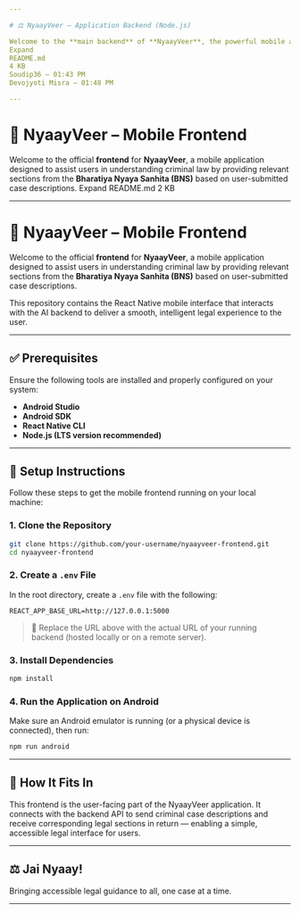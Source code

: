 ```yaml
---

# ⚖️ NyaayVeer – Application Backend (Node.js)

Welcome to the **main backend** of **NyaayVeer**, the powerful mobile app built to help users understand their legal rights through technology.
Expand
README.md
4 KB
Soudip36 — 01:43 PM
Devojyoti Misra — 01:48 PM

---
```


# 📱 NyaayVeer – Mobile Frontend

Welcome to the official **frontend** for **NyaayVeer**, a mobile application designed to assist users in understanding criminal law by providing relevant sections from the **Bharatiya Nyaya Sanhita (BNS)** based on user-submitted case descriptions.
Expand
README.md
2 KB
﻿

---

# 📱 NyaayVeer – Mobile Frontend

Welcome to the official **frontend** for **NyaayVeer**, a mobile application designed to assist users in understanding criminal law by providing relevant sections from the **Bharatiya Nyaya Sanhita (BNS)** based on user-submitted case descriptions.

This repository contains the React Native mobile interface that interacts with the AI backend to deliver a smooth, intelligent legal experience to the user.

---

## ✅ Prerequisites

Ensure the following tools are installed and properly configured on your system:

- **Android Studio**
- **Android SDK**
- **React Native CLI**
- **Node.js (LTS version recommended)**

---

## 🚀 Setup Instructions

Follow these steps to get the mobile frontend running on your local machine:

### 1. Clone the Repository

```bash
git clone https://github.com/your-username/nyaayveer-frontend.git
cd nyaayveer-frontend
```

### 2. Create a `.env` File

In the root directory, create a `.env` file with the following:

```env
REACT_APP_BASE_URL=http://127.0.0.1:5000
```

> 🔁 Replace the URL above with the actual URL of your running backend (hosted locally or on a remote server).

### 3. Install Dependencies

```bash
npm install
```

### 4. Run the Application on Android

Make sure an Android emulator is running (or a physical device is connected), then run:

```bash
npm run android
```

---

## 🧩 How It Fits In

This frontend is the user-facing part of the NyaayVeer application. It connects with the backend API to send criminal case descriptions and receive corresponding legal sections in return — enabling a simple, accessible legal interface for users.

---

## ⚖️ Jai Nyaay!

Bringing accessible legal guidance to all, one case at a time.

---